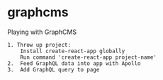 # graphcms
Playing with GraphCMS

    1. Throw up project: 
        Install create-react-app globally
        Run command 'create-react-app project-name' 
    2.  Feed GraphQL data into app with Apollo
    3.  Add GraphQL query to page
    
